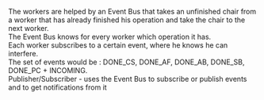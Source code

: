 The workers are helped by an Event Bus that takes an unfinished chair from a worker that has already finished his operation and take 
the chair to the next worker.  
The Event Bus knows for every worker which operation it has.  
Each worker subscribes to a certain event, where he knows he can interfere.  
The set of events would be : DONE_CS, DONE_AF, DONE_AB, DONE_SB, DONE_PC + INCOMING.  
Publisher/Subscriber - uses the Event Bus to subscribe or publish events and to get notifications from it
